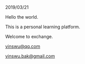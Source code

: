 2019/03/21

Hello the world.

This is a personal learning platform.

Welcome to exchange.

vinswu@qq.com

vinswu.bak@gmail.com
